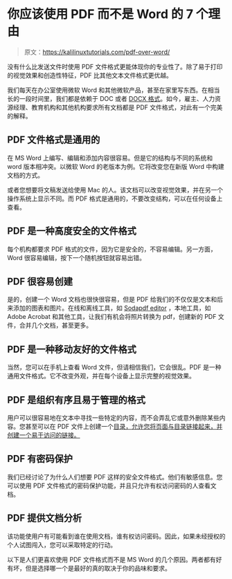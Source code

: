 # 你应该使用 PDF 而不是 Word 的 7 个理由

> 原文：<https://kalilinuxtutorials.com/pdf-over-word/>

没有什么比发送文件时使用 PDF 文件格式更能体现你的专业性了。除了易于打印的视觉效果和创造性特征，PDF 比其他文本文件格式更优越。

我们每天在办公室使用微软 Word 和其他微软产品，甚至在家里写东西。在相当长的一段时间里，我们都是依赖于 DOC 或者 [DOCX 格式](https://www.howtogeek.com/304622/what-is-a-.docx-file-and-how-is-it-different-from-a-.doc-file-in-microsoft-word/)。如今，雇主、人力资源经理、教育机构和其他机构要求所有文档都是 PDF 文件格式，对此有一个完美的解释。

## PDF 文件格式是通用的

在 MS Word 上编写、编辑和添加内容很容易。但是它的结构与不同的系统和 word 版本相冲突。以微软 Word 的老版本为例。它将改变您在新版 Word 中构建文档的方式。

或者您想要将文稿发送给使用 Mac 的人。该文档可以改变视觉效果，并在另一个操作系统上显示不同。而 PDF 格式是通用的，不要改变结构，可以在任何设备上查看。

## PDF 是一种高度安全的文件格式

每个机构都要求 PDF 格式的文件，因为它是安全的，不容易编辑。另一方面，Word 很容易编辑，按下一个随机按钮就容易出错。

## PDF 很容易创建

是的，创建一个 Word 文档也很快很容易，但是 PDF 给我们的不仅仅是文本和后来添加的图表和图片。在线和离线工具，如 [Sodapdf editor](https://www.sodapdf.com/pdf-editor/) ，本地工具，如 Adobe Acrobat 和其他工具，让我们有机会将照片转换为 pdf，创建新的 PDF 文件，合并几个文档，甚至更多。

## PDF 是一种移动友好的文件格式

当然，您可以在手机上查看 Word 文件，但请相信我们，它会很乱。PDF 是一种通用文件格式。它不改变外观，并在每个设备上显示完整的视觉效果。

## PDF 是组织有序且易于管理的格式

用户可以很容易地在文本中寻找一些特定的内容，而不会弄乱它或意外删除某些内容。您甚至可以在 PDF 文件上创建一个[目录，允许您将页面与目录链接起来，并创建一个易于访问的链接。](https://helpx.adobe.com/acrobat/using/creating-pdf-indexes.html)

## PDF 有密码保护

我们已经讨论了为什么人们想要 PDF 这样的安全文件格式。他们有敏感信息。您可以使用 PDF 文件格式的密码保护功能，并且只允许有权访问密码的人查看文档。

## PDF 提供文档分析

该功能使用户有可能看到谁在使用文档，谁有权访问密码。因此，如果未经授权的个人试图闯入，您可以采取特定的行动。

以下是人们更喜欢使用 PDF 文件格式而不是 MS Word 的几个原因。两者都有好有坏，但是选择哪一个是最好的真的取决于你的品味和要求。